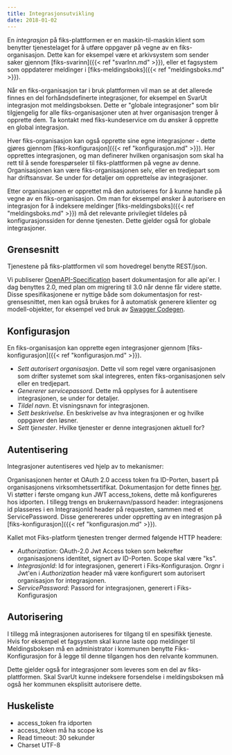 ```yaml
---
title: Integrasjonsutvikling
date: 2018-01-02
---
```


En _integrasjon_ på fiks-plattformen er en maskin-til-maskin klient som benytter tjenestelaget for å utføre oppgaver på vegne av en fiks-organisasjon. Dette kan for eksempel være et arkivsystem som sender saker gjennom [fiks-svarinn]({{< ref "svarInn.md" >}}), eller et fagsystem som oppdaterer meldinger i [fiks-meldingsboks]({{< ref "meldingsboks.md" >}}).

Når en fiks-organisasjon tar i bruk plattformen vil man se at det allerede finnes en del forhåndsdefinerte integrasjoner, for eksempel en SvarUt integrasjon mot meldingsboksen. Dette er "globale integrasjoner" som blir tilgjengelig for alle fiks-organisasjoner uten at hver organisasjon trenger å opprette dem. Ta kontakt med fiks-kundeservice om du ønsker å opprette en global integrasjon.

Hver fiks-organisasjon kan også opprette sine egne integrasjoner - dette gjøres gjennom [fiks-konfigurasjon]({{< ref "konfigurasjon.md" >}}). Her opprettes integrasjonen, og man definerer hvilken organisasjon som skal ha rett til å sende forespørseler til fiks-plattformen på vegne av denne. Organisasjonen kan være fiks-organisasjonen selv, eller en tredjepart som har driftsansvar. Se under for detaljer om opprettelse av integrasjoner.

Etter organisasjonen er opprettet må den autoriseres for å kunne handle på vegne av en fiks-organisasjon. Om man for eksempel ønsker å autorisere en integrasjon for å indeksere meldinger [fiks-meldingsboks]({{< ref "meldingsboks.md" >}}) må det relevante privilegiet tildeles på konfigurasjonssiden for denne tjenesten. Dette gjelder også for globale integrasjoner.

## Grensesnitt
Tjenestene på fiks-plattformen vil som hovedregel benytte REST/json.

Vi publiserer [OpenAPI-Specification](https://github.com/OAI/OpenAPI-Specification) basert dokumentasjon for alle api'er. I dag benyttes 2.0, med plan om migrering til 3.0 når denne får videre støtte. Disse spesifikasjonene er nyttige både som dokumentasjon for rest-grensesnittet, men kan også brukes for å automatisk generere klienter og modell-objekter, for eksempel ved bruk av [Swagger Codegen](https://swagger.io/swagger-codegen/). 

## Konfigurasjon
En fiks-organisasjon kan opprette egen integrasjoner gjennom [fiks-konfigurasjon]({{< ref "konfigurasjon.md" >}}).

* _Sett autorisert organisasjon_. Dette vil som regel være organisasjonen som drifter systemet som skal integreres, enten fiks-organisasjonen selv eller en tredjepart.
* _Genererer servicepassord_. Dette må opplyses for å autentisere integrasjonen, se under for detaljer.
* _Tildel navn_. Et visningsnavn for integrasjonen.
* _Sett beskrivelse_. En beskrivelse av hva integrasjonen er og hvilke oppgaver den løsner. 
* _Sett tjenester_. Hvilke tjenester er denne integrasjonen aktuell for?

## Autentisering
Integrasjoner autentiseres ved hjelp av to mekanismer:

 Organisasjonen henter et OAuth 2.0 access token fra ID-Porten, basert på organisasjonens virksomhetssertifikat. Dokumentasjon for dette finnes [her](https://difi.github.io/idporten-oidc-dokumentasjon/oidc_auth_server-to-server-oauth2.html). Vi støtter i første omgang kun JWT access_tokens, dette må konfigureres hos idporten.  I tillegg trengs en brukernavn/passord header: integrasjonens id plasseres i en IntegrasjonId header på requesten, sammen med et ServicePassword. Disse generereres under oppretting av en integrasjon på [fiks-konfigurasjon]({{< ref "konfigurasjon.md" >}}). 
   
Kallet mot Fiks-platform tjenesten trenger dermed følgende HTTP headere:
 
* _Authorization_: OAuth-2.0 Jwt Access token som bekrefter organisasjonens identitet, signert av ID-Porten. Scope skal være "ks".
* _IntegrasjonId_: Id for integrasjonen, generert i Fiks-Konfigurasjon. Orgnr i Jwt'en i _Authorization_ header må være konfigurert som autorisert organisasjon for integrasjonen.
* _ServicePassword_: Passord for integrasjonen, generert i Fiks-Konfigurasjon

## Autorisering
I tillegg må integrasjonen autoriseres for tilgang til en spesifikk tjeneste. Hvis for eksempel et fagsystem skal kunne laste opp meldinger til Meldingsboksen må en administrator i kommunen benytte Fiks-Konfigurasjon for å legge til denne tilgangen hos den relvante kommunen.

Dette gjelder også for integrasjoner som leveres som en del av fiks-plattformen. Skal SvarUt kunne indeksere forsendelse i meldingsboksen må også her kommunen eksplisitt autorisere dette.

## Huskeliste
* access_token fra idporten
* access_token må ha scope ks
* Read timeout: 30 sekunder
* Charset UTF-8

